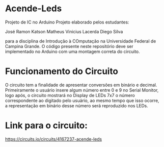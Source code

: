 # Acende-Leds
Projeto de IC no Arduino
Projeto elaborado pelos estudantes:

  José Ramon
  Katson Matheus
  Vinicius Lacerda
  Diego Silva

para a disciplina de Introdução à COmputação na Universidade Federal de Campina Grande.
O código presente neste repositório deve ser implementado no Arduino com uma montagem correta
do circuito.

# Funcionamento do Circuito

O circuito tem a finalidade de apresentar conversões em binário e decimal.
Primeiramente o usuário insere algum número entre 0 e 9 no Serial Monitor,
logo após, o circuito mostrará no Display de LEDs 7x7 o número correspondente
ao digitado pelo usuário, ao mesmo tempo que isso ocorre, a representação em
binário desse número será reproduzido nos LEDs.

# Link para o circuito:
https://circuits.io/circuits/4167237-acende-leds
